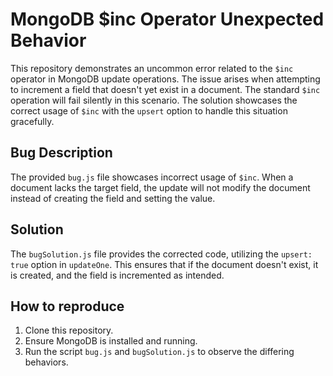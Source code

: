 # MongoDB $inc Operator Unexpected Behavior
This repository demonstrates an uncommon error related to the `$inc` operator in MongoDB update operations.  The issue arises when attempting to increment a field that doesn't yet exist in a document.  The standard `$inc` operation will fail silently in this scenario.  The solution showcases the correct usage of `$inc` with the `upsert` option to handle this situation gracefully.

## Bug Description
The provided `bug.js` file showcases incorrect usage of `$inc`.  When a document lacks the target field, the update will not modify the document instead of creating the field and setting the value. 

## Solution
The `bugSolution.js` file provides the corrected code, utilizing the `upsert: true` option in `updateOne`.  This ensures that if the document doesn't exist, it is created, and the field is incremented as intended.

## How to reproduce
1. Clone this repository.
2. Ensure MongoDB is installed and running.
3. Run the script `bug.js` and `bugSolution.js` to observe the differing behaviors.